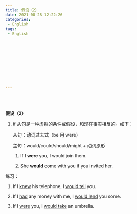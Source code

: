 ```yaml
---
title: 假设（2）
date: 2021-08-28 12:22:26
categories:
 - English
tags:
 - English











---
```


<br>
<br>



**假设（2）**

1. if 从句是一种虚拟的条件或假设，和现在事实相反的。如下：

    从句：动词过去式（be 用 were）

    主句：would/could/should/might + 动词原形

    1. If I **were** you, I would join them.

    2. She **would** come with you if you invited her.

练习：

1. If I <u>knew</u> his telephone, I <u>would tell</u> you.

2. If I <u>had</u> any money with me, I <u>would lend</u> you some.

3. If I <u>were</u> you, I <u>would take</u> an umbrella.